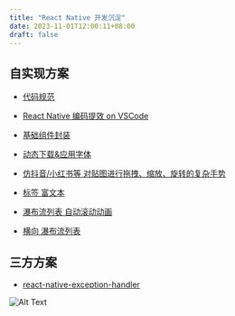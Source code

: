 ```yaml
---
title: "React Native 开发沉淀"
date: 2023-11-01T12:00:11+08:00
draft: false
---
```



## 自实现方案


* [代码规范](../code-standards/)


* [React Native 编码提效 on VSCode]()


* [基础组件封装]()


* [动态下载&应用字体]()


* [仿抖音/小红书等 对贴图进行拖拽、缩放、旋转的复杂手势]()


* [标签 富文本]()


* [瀑布流列表 自动滚动动画]()


* [横向 瀑布流列表]()





## 三方方案

* [react-native-exception-handler](https://github.com/a7ul/react-native-exception-handler)



![Alt Text](images/2.jpg)  

